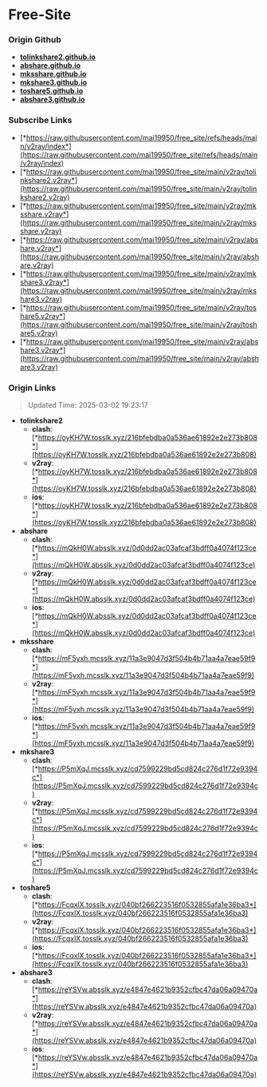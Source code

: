 # Free-Site

### Origin Github

- [**tolinkshare2.github.io**](https://github.com/tolinkshare2/tolinkshare2.github.io)
- [**abshare.github.io**](https://github.com/abshare/abshare.github.io)
- [**mksshare.github.io**](https://github.com/mksshare/mksshare.github.io)
- [**mkshare3.github.io**](https://github.com/mkshare3/mkshare3.github.io)
- [**toshare5.github.io**](https://github.com/toshare5/toshare5.github.io)
- [**abshare3.github.io**](https://github.com/abshare3/abshare3.github.io)

### Subscribe Links

- [*https://raw.githubusercontent.com/mai19950/free_site/refs/heads/main/v2ray/index*](https://raw.githubusercontent.com/mai19950/free_site/refs/heads/main/v2ray/index)
- [*https://raw.githubusercontent.com/mai19950/free_site/main/v2ray/tolinkshare2.v2ray*](https://raw.githubusercontent.com/mai19950/free_site/main/v2ray/tolinkshare2.v2ray)
- [*https://raw.githubusercontent.com/mai19950/free_site/main/v2ray/mksshare.v2ray*](https://raw.githubusercontent.com/mai19950/free_site/main/v2ray/mksshare.v2ray)
- [*https://raw.githubusercontent.com/mai19950/free_site/main/v2ray/abshare.v2ray*](https://raw.githubusercontent.com/mai19950/free_site/main/v2ray/abshare.v2ray)
- [*https://raw.githubusercontent.com/mai19950/free_site/main/v2ray/mkshare3.v2ray*](https://raw.githubusercontent.com/mai19950/free_site/main/v2ray/mkshare3.v2ray)
- [*https://raw.githubusercontent.com/mai19950/free_site/main/v2ray/toshare5.v2ray*](https://raw.githubusercontent.com/mai19950/free_site/main/v2ray/toshare5.v2ray)
- [*https://raw.githubusercontent.com/mai19950/free_site/main/v2ray/abshare3.v2ray*](https://raw.githubusercontent.com/mai19950/free_site/main/v2ray/abshare3.v2ray)

### Origin Links

> Updated Time: 2025-03-02 19:23:17

- **tolinkshare2**
  - **clash**: [*https://oyKH7W.tosslk.xyz/216bfebdba0a536ae61892e2e273b808*](https://oyKH7W.tosslk.xyz/216bfebdba0a536ae61892e2e273b808)
  - **v2ray**: [*https://oyKH7W.tosslk.xyz/216bfebdba0a536ae61892e2e273b808*](https://oyKH7W.tosslk.xyz/216bfebdba0a536ae61892e2e273b808)
  - **ios**: [*https://oyKH7W.tosslk.xyz/216bfebdba0a536ae61892e2e273b808*](https://oyKH7W.tosslk.xyz/216bfebdba0a536ae61892e2e273b808)
- **abshare**
  - **clash**: [*https://mQkH0W.absslk.xyz/0d0dd2ac03afcaf3bdff0a4074f123ce*](https://mQkH0W.absslk.xyz/0d0dd2ac03afcaf3bdff0a4074f123ce)
  - **v2ray**: [*https://mQkH0W.absslk.xyz/0d0dd2ac03afcaf3bdff0a4074f123ce*](https://mQkH0W.absslk.xyz/0d0dd2ac03afcaf3bdff0a4074f123ce)
  - **ios**: [*https://mQkH0W.absslk.xyz/0d0dd2ac03afcaf3bdff0a4074f123ce*](https://mQkH0W.absslk.xyz/0d0dd2ac03afcaf3bdff0a4074f123ce)
- **mksshare**
  - **clash**: [*https://mF5yxh.mcsslk.xyz/11a3e9047d3f504b4b71aa4a7eae59f9*](https://mF5yxh.mcsslk.xyz/11a3e9047d3f504b4b71aa4a7eae59f9)
  - **v2ray**: [*https://mF5yxh.mcsslk.xyz/11a3e9047d3f504b4b71aa4a7eae59f9*](https://mF5yxh.mcsslk.xyz/11a3e9047d3f504b4b71aa4a7eae59f9)
  - **ios**: [*https://mF5yxh.mcsslk.xyz/11a3e9047d3f504b4b71aa4a7eae59f9*](https://mF5yxh.mcsslk.xyz/11a3e9047d3f504b4b71aa4a7eae59f9)
- **mkshare3**
  - **clash**: [*https://P5mXqJ.mcsslk.xyz/cd7599229bd5cd824c276d1f72e9394c*](https://P5mXqJ.mcsslk.xyz/cd7599229bd5cd824c276d1f72e9394c)
  - **v2ray**: [*https://P5mXqJ.mcsslk.xyz/cd7599229bd5cd824c276d1f72e9394c*](https://P5mXqJ.mcsslk.xyz/cd7599229bd5cd824c276d1f72e9394c)
  - **ios**: [*https://P5mXqJ.mcsslk.xyz/cd7599229bd5cd824c276d1f72e9394c*](https://P5mXqJ.mcsslk.xyz/cd7599229bd5cd824c276d1f72e9394c)
- **toshare5**
  - **clash**: [*https://FcqxlX.tosslk.xyz/040bf266223516f0532855afa1e36ba3*](https://FcqxlX.tosslk.xyz/040bf266223516f0532855afa1e36ba3)
  - **v2ray**: [*https://FcqxlX.tosslk.xyz/040bf266223516f0532855afa1e36ba3*](https://FcqxlX.tosslk.xyz/040bf266223516f0532855afa1e36ba3)
  - **ios**: [*https://FcqxlX.tosslk.xyz/040bf266223516f0532855afa1e36ba3*](https://FcqxlX.tosslk.xyz/040bf266223516f0532855afa1e36ba3)
- **abshare3**
  - **clash**: [*https://reYSVw.absslk.xyz/e4847e4621b9352cfbc47da06a09470a*](https://reYSVw.absslk.xyz/e4847e4621b9352cfbc47da06a09470a)
  - **v2ray**: [*https://reYSVw.absslk.xyz/e4847e4621b9352cfbc47da06a09470a*](https://reYSVw.absslk.xyz/e4847e4621b9352cfbc47da06a09470a)
  - **ios**: [*https://reYSVw.absslk.xyz/e4847e4621b9352cfbc47da06a09470a*](https://reYSVw.absslk.xyz/e4847e4621b9352cfbc47da06a09470a)
